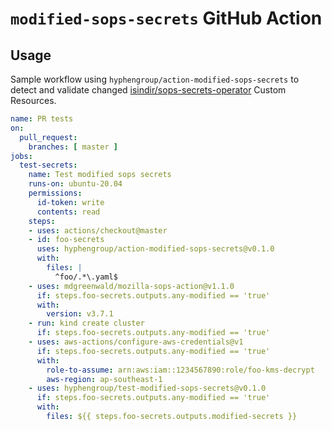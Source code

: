 # `modified-sops-secrets` GitHub Action

<!-- action-docs-description -->

## Usage

Sample workflow using `hyphengroup/action-modified-sops-secrets` to detect and validate changed
[isindir/sops-secrets-operator](https://github.com/isindir/sops-secrets-operator) Custom Resources.

```yaml
name: PR tests
on:
  pull_request:
    branches: [ master ]
jobs:
  test-secrets:
    name: Test modified sops secrets
    runs-on: ubuntu-20.04
    permissions:
      id-token: write
      contents: read
    steps:
    - uses: actions/checkout@master
    - id: foo-secrets
      uses: hyphengroup/action-modified-sops-secrets@v0.1.0
      with:
        files: |
          ^foo/.*\.yaml$
    - uses: mdgreenwald/mozilla-sops-action@v1.1.0
      if: steps.foo-secrets.outputs.any-modified == 'true'
      with:
        version: v3.7.1
    - run: kind create cluster
      if: steps.foo-secrets.outputs.any-modified == 'true'
    - uses: aws-actions/configure-aws-credentials@v1
      if: steps.foo-secrets.outputs.any-modified == 'true'
      with:
        role-to-assume: arn:aws:iam::1234567890:role/foo-kms-decrypt
        aws-region: ap-southeast-1
    - uses: hyphengroup/test-modified-sops-secrets@v0.1.0
      if: steps.foo-secrets.outputs.any-modified == 'true'
      with:
        files: ${{ steps.foo-secrets.outputs.modified-secrets }}
```

<!-- action-docs-inputs -->

<!-- action-docs-outputs -->

<!-- action-docs-runs -->
